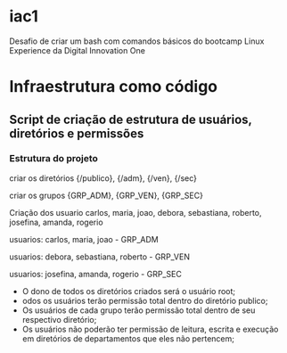 # iac1
Desafio de criar um bash com comandos básicos do bootcamp Linux Experience da Digital Innovation One

<h1> Infraestrutura como código </h1>
<h2> Script de criação de estrutura de usuários, diretórios e permissões </h2>

<h3> Estrutura do projeto </h3>

<p> criar os diretórios {/publico}, {/adm}, {/ven}, {/sec} </p>

<p> criar os grupos {GRP_ADM}, {GRP_VEN}, {GRP_SEC} </p>

<p> Criação dos usuario carlos, maria, joao, debora, sebastiana, roberto, josefina, amanda, rogerio </p>

<p> usuarios: carlos, maria, joao - GRP_ADM </p>
<p> usuarios: debora, sebastiana, roberto - GRP_VEN </p>
<p> usuarios: josefina, amanda, rogerio - GRP_SEC </p>

<ul>
  <li>O dono de todos os diretórios criados será o usuário root;</li>
  <li>odos os usuários terão permissão total dentro do diretório publico;</li>
  <li>Os usuários de cada grupo terão permissão total dentro de seu respectivo diretório;</li>
  <li>Os usuários não poderão ter permissão de leitura, escrita e execução em diretórios de departamentos que eles não pertencem;</li>
</ul>